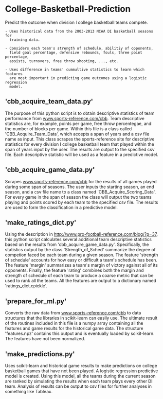 College-Basketball-Prediction
=============================

Predict the outcome when division I college basketball teams compete. 
	
	- Uses historical data from the 2003-2013 NCAA DI basketball seasons for
	  training data.

	- Considers each team's strength of schedule, abilitiy of opponents, 
	  field goal percentage, defensive rebounds, fouls, three point percentage,
	  assists, turnovers, free throw shooting, ..., etc.  
	 
	- Uses difference in teams' cummultive statistics to learn which features
	  are most important in predicting game outcomes using a logistic regression
	  model. 


'cbb_acquire_team_data.py' 
--------------------------

The purpose of this python script is to obtain descriptive statistics of team 
performance from www.sports-reference.com/cbb. Team descriptive statistics are,
for example, points per game, free throw percentegae, and the number of blocks
per game. Within this file is a class called 'CBB_Acquire_Team_Data', which 
accepts a span of years and a csv file name as input. This class scrapes the 
sports-reference site for descriptive statistics for every division I college
basketball team that played within the span of years input by the user. The 
results are output to the specified csv file. Each descriptive statistic will be
used as a feature in a predictive model.   

'cbb_acquire_game_data.py' 
--------------------------

Scrapes www.sports-reference.com/cbb for the results of all games played during 
some span of seasons. The user inputs the starting season, an end season, and a 
csv file name to a class named 'CBB_Acquire_Scoring_Data'. For every game in the
span of season the class will output the two teams playing and points scored by
each team to the specified csv file. The results are used to form the
classification in a predictive model.

'make_ratings_dict.py'
---------------------

Using the description in http://www.pro-football-reference.com/blog/?p=37, this
python script calculates several additional team descriptive statistics based on
the results from 'cbb_acquire_game_data.py'. Specifically, the statistics output
by the class 'Strength_of_Sched' summarize the degree of competion faced be each
team during a given season. The feature 'strength of schedule' accounts for how
easy or difficult a team's schedule has been. The feature 'margin' summarizes  a
team's margin of victory against all of its opponents. Finally, the feature
'rating' combines both the margin and strength of schedule of each team to
produce a coarse metric that can be used to rank all the teams. All the features
are output to a dictionary named 'ratings_dict.cpickle'.

'prepare_for_ml.py'
-------------------

Converts the raw data from www.sports-reference.com/cbb to data structures that
the libraries in scikit-learn can easily use. The ultimate result of the
routines included in this file is a numpy array containing all the features and
game results for the historical game data. The structure 'features.npz' contains
this output and is eventually loaded by scikit-learn. The features have not been
normalized. 

'make_predictions.py'
---------------------

Uses scikit-learn and historical game results to make predictions on college 
basketball games that have not been played. A logistic regression predictive 
model is created. Using this model, all the teams during the current season are
ranked by simulating the results when each team plays every other DI team.
Analysis of results can be output to csv files for further analyses in something
like Tableau. 



